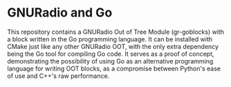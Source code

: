 # GNURadio and Go

This repository contains a GNURadio Out of Tree Module (gr-goblocks) with a block written in the Go programming language. It can be installed with CMake just like any other GNURadio OOT, with the only extra dependency being the Go tool for compiling Go code. It serves as a proof of concept, demonstrating the possibility of using Go as an alternative programming language for writing OOT blocks, as a compromise between Python's ease of use and C++'s raw performance.
